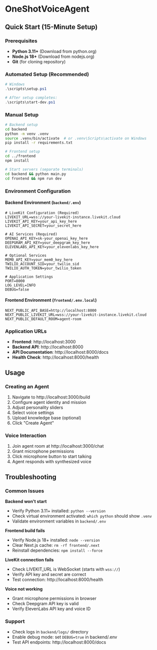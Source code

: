 # OneShotVoiceAgent

## Quick Start (15-Minute Setup)

### Prerequisites
- **Python 3.11+** (Download from python.org)
- **Node.js 18+** (Download from nodejs.org)
- **Git** (for cloning repository)

### Automated Setup (Recommended)
```powershell
# Windows
.\scripts\setup.ps1

# After setup completes:
.\scripts\start-dev.ps1
```

### Manual Setup
```bash
# Backend setup
cd backend
python -m venv .venv
source .venv/bin/activate  # or .venv\Scripts\activate on Windows
pip install -r requirements.txt

# Frontend setup
cd ../frontend
npm install

# Start servers (separate terminals)
cd backend && python main.py
cd frontend && npm run dev
```

### Environment Configuration

#### Backend Environment (`backend/.env`)
```env
# LiveKit Configuration (Required)
LIVEKIT_URL=wss://your-livekit-instance.livekit.cloud
LIVEKIT_API_KEY=your_api_key_here
LIVEKIT_API_SECRET=your_secret_here

# AI Services (Required)
OPENAI_API_KEY=sk-your_openai_key_here
DEEPGRAM_API_KEY=your_deepgram_key_here
ELEVENLABS_API_KEY=your_elevenlabs_key_here

# Optional Services
MEM0_API_KEY=your_mem0_key_here
TWILIO_ACCOUNT_SID=your_twilio_sid
TWILIO_AUTH_TOKEN=your_twilio_token

# Application Settings
PORT=8000
LOG_LEVEL=INFO
DEBUG=false
```

#### Frontend Environment (`frontend/.env.local`)
```env
NEXT_PUBLIC_API_BASE=http://localhost:8000
NEXT_PUBLIC_LIVEKIT_URL=wss://your-livekit-instance.livekit.cloud
NEXT_PUBLIC_DEFAULT_ROOM=agent-room
```

### Application URLs
- **Frontend**: http://localhost:3000
- **Backend API**: http://localhost:8000
- **API Documentation**: http://localhost:8000/docs
- **Health Check**: http://localhost:8000/health

## Usage

### Creating an Agent
1. Navigate to http://localhost:3000/build
2. Configure agent identity and mission
3. Adjust personality sliders
4. Select voice settings
5. Upload knowledge base (optional)
6. Click "Create Agent"

### Voice Interaction
1. Join agent room at http://localhost:3000/chat
2. Grant microphone permissions
3. Click microphone button to start talking
4. Agent responds with synthesized voice


## Troubleshooting

### Common Issues

**Backend won't start**
- Verify Python 3.11+ installed: `python --version`
- Check virtual environment activated: `which python` should show `.venv`
- Validate environment variables in `backend/.env`

**Frontend build fails**
- Verify Node.js 18+ installed: `node --version`
- Clear Next.js cache: `rm -rf frontend/.next`
- Reinstall dependencies: `npm install --force`

**LiveKit connection fails**
- Check LIVEKIT_URL is WebSocket (starts with `wss://`)
- Verify API key and secret are correct
- Test connection: http://localhost:8000/health

**Voice not working**
- Grant microphone permissions in browser
- Check Deepgram API key is valid
- Verify ElevenLabs API key and voice ID

### Support
- Check logs in `backend/logs/` directory
- Enable debug mode: set `DEBUG=true` in backend/.env
- Test API endpoints: http://localhost:8000/docs